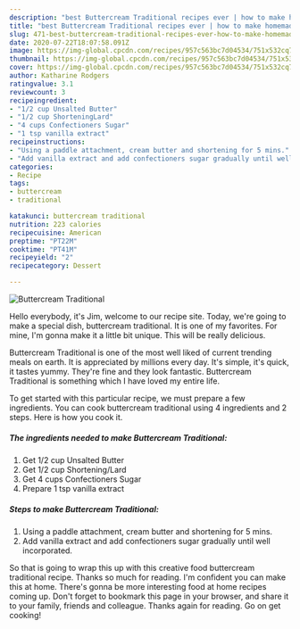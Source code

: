 ```yaml
---
description: "best Buttercream Traditional recipes ever | how to make homemade Buttercream Traditional"
title: "best Buttercream Traditional recipes ever | how to make homemade Buttercream Traditional"
slug: 471-best-buttercream-traditional-recipes-ever-how-to-make-homemade-buttercream-traditional
date: 2020-07-22T18:07:58.091Z
image: https://img-global.cpcdn.com/recipes/957c563bc7d04534/751x532cq70/buttercream-traditional-recipe-main-photo.jpg
thumbnail: https://img-global.cpcdn.com/recipes/957c563bc7d04534/751x532cq70/buttercream-traditional-recipe-main-photo.jpg
cover: https://img-global.cpcdn.com/recipes/957c563bc7d04534/751x532cq70/buttercream-traditional-recipe-main-photo.jpg
author: Katharine Rodgers
ratingvalue: 3.1
reviewcount: 3
recipeingredient:
- "1/2 cup Unsalted Butter"
- "1/2 cup ShorteningLard"
- "4 cups Confectioners Sugar"
- "1 tsp vanilla extract"
recipeinstructions:
- "Using a paddle attachment, cream butter and shortening for 5 mins."
- "Add vanilla extract and add confectioners sugar gradually until well incorporated."
categories:
- Recipe
tags:
- buttercream
- traditional

katakunci: buttercream traditional 
nutrition: 223 calories
recipecuisine: American
preptime: "PT22M"
cooktime: "PT41M"
recipeyield: "2"
recipecategory: Dessert

---
```



![Buttercream Traditional](https://img-global.cpcdn.com/recipes/957c563bc7d04534/751x532cq70/buttercream-traditional-recipe-main-photo.jpg)

Hello everybody, it's Jim, welcome to our recipe site. Today, we're going to make a special dish, buttercream traditional. It is one of my favorites. For mine, I'm gonna make it a little bit unique. This will be really delicious.



Buttercream Traditional is one of the most well liked of current trending meals on earth. It is appreciated by millions every day. It's simple, it's quick, it tastes yummy. They're fine and they look fantastic. Buttercream Traditional is something which I have loved my entire life.


To get started with this particular recipe, we must prepare a few ingredients. You can cook buttercream traditional using 4 ingredients and 2 steps. Here is how you cook it.

<!--inarticleads1-->

##### The ingredients needed to make Buttercream Traditional:

1. Get 1/2 cup Unsalted Butter
1. Get 1/2 cup Shortening/Lard
1. Get 4 cups Confectioners Sugar
1. Prepare 1 tsp vanilla extract




<!--inarticleads2-->

##### Steps to make Buttercream Traditional:

1. Using a paddle attachment, cream butter and shortening for 5 mins.
1. Add vanilla extract and add confectioners sugar gradually until well incorporated.




So that is going to wrap this up with this creative food buttercream traditional recipe. Thanks so much for reading. I'm confident you can make this at home. There's gonna be more interesting food at home recipes coming up. Don't forget to bookmark this page in your browser, and share it to your family, friends and colleague. Thanks again for reading. Go on get cooking!
